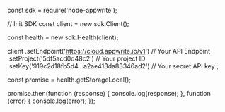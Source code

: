 const sdk = require('node-appwrite');

// Init SDK
const client = new sdk.Client();

const health = new sdk.Health(client);

client
    .setEndpoint('https://cloud.appwrite.io/v1') // Your API Endpoint
    .setProject('5df5acd0d48c2') // Your project ID
    .setKey('919c2d18fb5d4...a2ae413da83346ad2') // Your secret API key
;

const promise = health.getStorageLocal();

promise.then(function (response) {
    console.log(response);
}, function (error) {
    console.log(error);
});